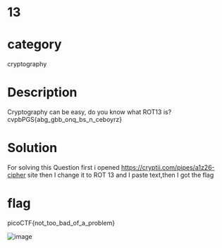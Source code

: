 # 13
# category
cryptography
# Description
Cryptography can be easy, do you know what ROT13 is? cvpbPGS{abg_gbb_onq_bs_n_ceboyrz}
# Solution
For solving this Question first i opened https://cryptii.com/pipes/a1z26-cipher site then I change it to ROT 13 and I paste text,then I got the flag

# flag
picoCTF{not_too_bad_of_a_problem}

![image](https://user-images.githubusercontent.com/92683901/178092923-f344900a-3409-45cb-82bf-cc0cc6d2d22d.png)
